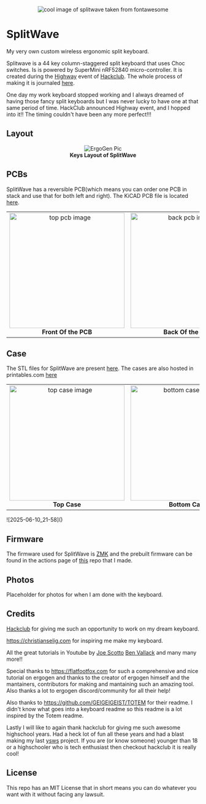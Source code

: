 <p align="center">
  <img src="https://github.com/user-attachments/assets/bc027052-61be-4896-ba92-261f88d98a89" alt="cool image of splitwave taken from fontawesome" /><br>
</p>

# SplitWave
My very own custom wireless ergonomic split keyboard.

Splitwave is a 44 key column-staggered split keyboard that uses Choc switches.
Is is powered by SuperMini nRF52840 micro-controller. It is created during the
[Highway](https://highway.hackclub.com/) event of [Hackclub](https://hackclub.com/). The whole process of making it is journaled [here](https://github.com/AnkushRoy-code/SplitWave/blob/main/JOURNAL.md).

One day my work keyboard stopped working and I always dreamed of having those
fancy split keyboards but I was never lucky to have one at that same period of
time. HackClub announced Highway event, and I hopped into it!! The timing
couldn't have been any more perfect!!!

## Layout
<p align="center">
  <img src="https://github.com/user-attachments/assets/c5044cca-7e35-4981-b7e6-44f1080ee87a" alt="ErgoGen Pic" /><br>
  <b>Keys Layout of SplitWave</b>
</p>

## PCBs
SplitWave has a reversible PCB(which means you can order one PCB in stack and
use that for both left and right).
The KiCAD PCB file is located [here](https://github.com/AnkushRoy-code/SplitWave/blob/main/ergogen/pcb/board.kicad_pcb).

<table>
  <tr>
    <td align="center">
      <img src="https://github.com/user-attachments/assets/d6bdcda3-fc9e-407a-a3c5-6bb332dbc9ab" alt="top pcb image" width="300"/><br>
      <b>Front Of the PCB</b>
    </td>
    <td align="center">
      <img src="https://github.com/user-attachments/assets/a482d28e-3f60-4139-b6f1-a964b47f3720" alt="back pcb image" width="300"/><br>
      <b>Back Of the PCB</b>
    </td>
    <td align="center">
      <img src="https://github.com/user-attachments/assets/7bd0ee6d-b7cc-4e0a-bba2-bdaa8828d381" alt="pcb image" width="300"/><br>
      <b>PCB in KiCAD</b>
    </td>
  </tr>
</table>

## Case
The STL files for SplitWave are present [here](https://github.com/AnkushRoy-code/SplitWave/tree/main/ergogen/output/cases).
The cases are also hosted in printables.com [here](https://www.printables.com/model/1317576-splitwave-split-keyboard-cases)

<table>
  <tr>
    <td align="center">
      <img src="https://github.com/user-attachments/assets/ddbc66f0-9e65-4bc9-9bac-a4dadfcedda5" alt="top case image" width="300"/><br>
      <b>Top Case</b>
    </td>
    <td align="center">
      <img src="https://github.com/user-attachments/assets/bcb9879a-e507-4541-a275-25d90300118a" alt="bottom case image" width="300"/><br>
      <b>Bottom Case</b>
    </td>
        <td align="center">
      <img src="https://github.com/user-attachments/assets/3ddfc4c5-8d75-41bf-9f1a-af222884b979" alt="all the cases together" width="300"/><br>
      <b>All of them together</b>
    </td>
  </tr>
</table>
![2025-06-10_21-58]()

## Firmware
The firmware used for SplitWave is [ZMK](https://zmk.dev) and the prebuilt firmware can be found in the actions page of [this](https://github.com/AnkushRoy-code/zmk-config-splitwave) repo that I made.

## Photos
Placeholder for photos for when I am done with the keyboard.

## Credits
[Hackclub](https://hackclub.com/) for giving me such an opportunity to work on my dream keyboard.

https://christianselig.com for inspiring me make my keyboard.

All the great tutorials in Youtube by [Joe Scotto](https://www.youtube.com/@joe_scotto) [Ben Vallack](https://www.youtube.com/@BenVallack) and many many more!!

Special thanks to https://flatfootfox.com for such a comprehensive and nice
tutorial on ergogen and thanks to the creator of ergogen himself and the
mantainers, contributors for making and mantaining such an amazing tool. Also
thanks a lot to ergogen discord/community for all their help!

Also thanks to https://github.com/GEIGEIGEIST/TOTEM for their readme. I didn't
know what goes into a keyboard readme so this readme is a lot inspired by the
Totem readme.

Lastly I will like to again thank hackclub for giving me such awesome
highschool years. Had a heck lot of fun all these years and had a blast making
my last [ysws](https://ysws.hackclub.com/) project. If you are (or know someone) younger than 18 or a
highschooler who is tech enthusiast then checkout hackclub it is really cool!

## License
This repo has an MIT License that in short means you can do whatever you want
with it without facing any lawsuit.
